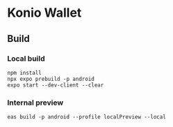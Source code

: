 # Konio Wallet

## Build
### Local build
```
npm install
npx expo prebuild -p android
expo start --dev-client --clear
```
### Internal preview
```
eas build -p android --profile localPreview --local
```
